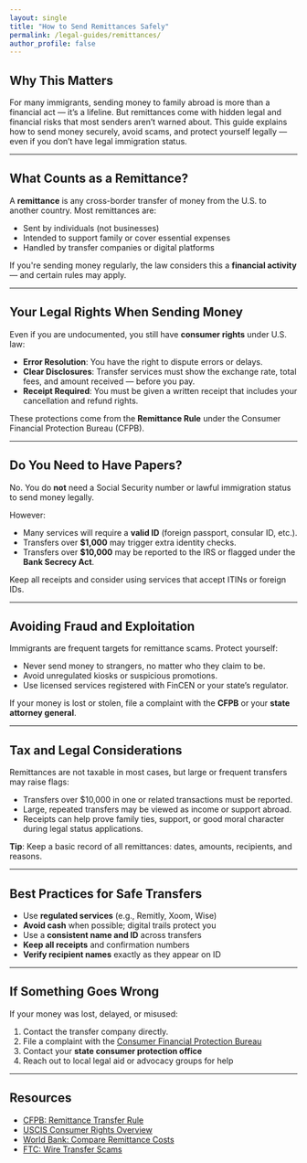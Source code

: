 ```yaml
---
layout: single
title: "How to Send Remittances Safely"
permalink: /legal-guides/remittances/
author_profile: false
---
```


## Why This Matters

For many immigrants, sending money to family abroad is more than a financial act — it’s a lifeline. But remittances come with hidden legal and financial risks that most senders aren’t warned about. This guide explains how to send money securely, avoid scams, and protect yourself legally — even if you don’t have legal immigration status.

---

## What Counts as a Remittance?

A **remittance** is any cross-border transfer of money from the U.S. to another country. Most remittances are:

- Sent by individuals (not businesses)
- Intended to support family or cover essential expenses
- Handled by transfer companies or digital platforms

If you're sending money regularly, the law considers this a **financial activity** — and certain rules may apply.

---

## Your Legal Rights When Sending Money

Even if you are undocumented, you still have **consumer rights** under U.S. law:

- **Error Resolution**: You have the right to dispute errors or delays.
- **Clear Disclosures**: Transfer services must show the exchange rate, total fees, and amount received — before you pay.
- **Receipt Required**: You must be given a written receipt that includes your cancellation and refund rights.

These protections come from the **Remittance Rule** under the Consumer Financial Protection Bureau (CFPB).

---

## Do You Need to Have Papers?

No. You do **not** need a Social Security number or lawful immigration status to send money legally.

However:

- Many services will require a **valid ID** (foreign passport, consular ID, etc.).
- Transfers over **$1,000** may trigger extra identity checks.
- Transfers over **$10,000** may be reported to the IRS or flagged under the **Bank Secrecy Act**.

Keep all receipts and consider using services that accept ITINs or foreign IDs.

---

## Avoiding Fraud and Exploitation

Immigrants are frequent targets for remittance scams. Protect yourself:

- Never send money to strangers, no matter who they claim to be.
- Avoid unregulated kiosks or suspicious promotions.
- Use licensed services registered with FinCEN or your state’s regulator.

If your money is lost or stolen, file a complaint with the **CFPB** or your **state attorney general**.

---

## Tax and Legal Considerations

Remittances are not taxable in most cases, but large or frequent transfers may raise flags:

- Transfers over $10,000 in one or related transactions must be reported.
- Large, repeated transfers may be viewed as income or support abroad.
- Receipts can help prove family ties, support, or good moral character during legal status applications.

**Tip**: Keep a basic record of all remittances: dates, amounts, recipients, and reasons.

---

## Best Practices for Safe Transfers

- Use **regulated services** (e.g., Remitly, Xoom, Wise)
- **Avoid cash** when possible; digital trails protect you
- Use a **consistent name and ID** across transfers
- **Keep all receipts** and confirmation numbers
- **Verify recipient names** exactly as they appear on ID

---

## If Something Goes Wrong

If your money was lost, delayed, or misused:

1. Contact the transfer company directly.
2. File a complaint with the [Consumer Financial Protection Bureau](https://www.consumerfinance.gov/complaint/)
3. Contact your **state consumer protection office**
4. Reach out to local legal aid or advocacy groups for help

---

## Resources

- [CFPB: Remittance Transfer Rule](https://www.consumerfinance.gov/)
- [USCIS Consumer Rights Overview](https://www.uscis.gov/)
- [World Bank: Compare Remittance Costs](https://remittanceprices.worldbank.org/)
- [FTC: Wire Transfer Scams](https://consumer.ftc.gov/)
